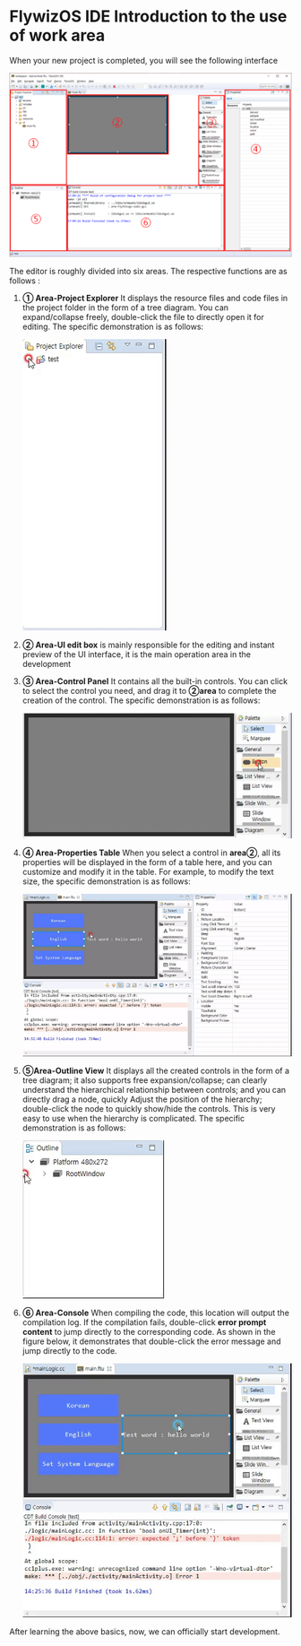 # <span id="ide_introduce"> FlywizOS IDE Introduction to the use of work area</span>  
When your new project is completed, you will see the following interface

  ![新建项目完成后的界面](assets/ide//default_layout.png)  

The editor is roughly divided into six areas. The respective functions are as follows :
  1. **① Area-Project Explorer** It displays the resource files and code files in the project folder in the form of a tree diagram. You can expand/collapse freely, double-click the file to directly open it for editing. The specific demonstration is as follows:
  
     ![项目展开/收起](assets/ide/project_open_collapsed.gif)   

  2. **② Area-UI edit box** is mainly responsible for the editing and instant preview of the UI interface, it is the main operation area in the development

  3. **③ Area-Control Panel** It contains all the built-in controls. You can click to select the control you need, and drag it to **②area** to complete the creation of the control. The specific demonstration is as follows:
  
     ![创建控件演示](assets/ide/create_control.gif)  
    
  4. **④ Area-Properties Table** When you select a control in **area②**, all its properties will be displayed in the form of a table here, and you can customize and modify it in the table. For example, to modify the text size, the specific demonstration is as follows:
   
     ![修改属性演示](assets/ide/set_properties.gif)  
     
  5. **⑤Area-Outline View** It displays all the created controls in the form of a tree diagram; it also supports free expansion/collapse; can clearly understand the hierarchical relationship between controls; and you can directly drag a node, quickly Adjust the position of the hierarchy; double-click the node to quickly show/hide the controls. This is very easy to use when the hierarchy is complicated. The specific demonstration is as follows:

     ![大纲视图演示](assets/ide/usage_outline.gif)

  6. **⑥ Area-Console** When compiling the code, this location will output the compilation log. If the compilation fails, double-click **error prompt content** to jump directly to the corresponding code.
 As shown in the figure below, it demonstrates that double-click the error message and jump directly to the code. 

     ![演示双击错误提示内容直接跳转代码](assets/ide/usage_console.gif)


After learning the above basics, now, we can officially start development.







